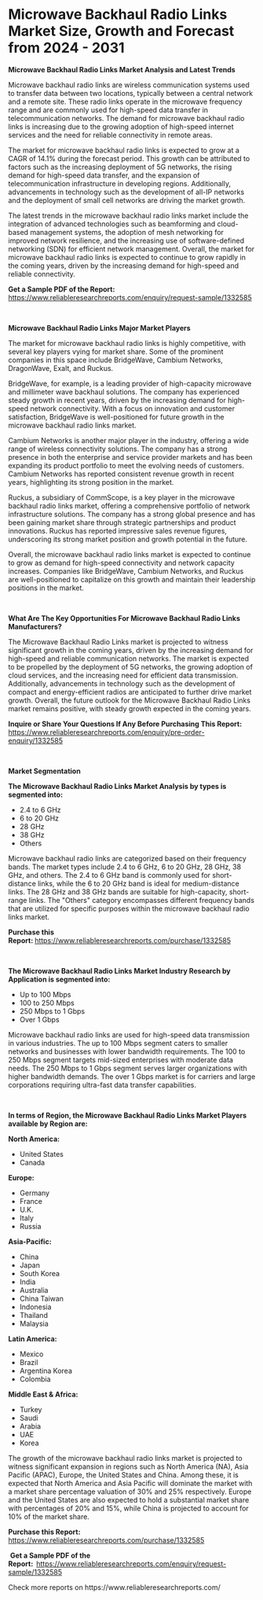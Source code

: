 <p><h1>Microwave Backhaul Radio Links Market Size, Growth and Forecast from 2024 - 2031</h1></p><p><strong>Microwave Backhaul Radio Links Market Analysis and Latest Trends</strong></p>
<p><p>Microwave backhaul radio links are wireless communication systems used to transfer data between two locations, typically between a central network and a remote site. These radio links operate in the microwave frequency range and are commonly used for high-speed data transfer in telecommunication networks. The demand for microwave backhaul radio links is increasing due to the growing adoption of high-speed internet services and the need for reliable connectivity in remote areas.</p><p>The market for microwave backhaul radio links is expected to grow at a CAGR of 14.1% during the forecast period. This growth can be attributed to factors such as the increasing deployment of 5G networks, the rising demand for high-speed data transfer, and the expansion of telecommunication infrastructure in developing regions. Additionally, advancements in technology such as the development of all-IP networks and the deployment of small cell networks are driving the market growth.</p><p>The latest trends in the microwave backhaul radio links market include the integration of advanced technologies such as beamforming and cloud-based management systems, the adoption of mesh networking for improved network resilience, and the increasing use of software-defined networking (SDN) for efficient network management. Overall, the market for microwave backhaul radio links is expected to continue to grow rapidly in the coming years, driven by the increasing demand for high-speed and reliable connectivity.</p></p>
<p><strong>Get a Sample PDF of the Report:&nbsp;</strong> <a href="https://www.reliableresearchreports.com/enquiry/request-sample/1332585">https://www.reliableresearchreports.com/enquiry/request-sample/1332585</a></p>
<p>&nbsp;</p>
<p><strong>Microwave Backhaul Radio Links Major Market Players</strong></p>
<p><p>The market for microwave backhaul radio links is highly competitive, with several key players vying for market share. Some of the prominent companies in this space include BridgeWave, Cambium Networks, DragonWave, Exalt, and Ruckus. </p><p>BridgeWave, for example, is a leading provider of high-capacity microwave and millimeter wave backhaul solutions. The company has experienced steady growth in recent years, driven by the increasing demand for high-speed network connectivity. With a focus on innovation and customer satisfaction, BridgeWave is well-positioned for future growth in the microwave backhaul radio links market.</p><p>Cambium Networks is another major player in the industry, offering a wide range of wireless connectivity solutions. The company has a strong presence in both the enterprise and service provider markets and has been expanding its product portfolio to meet the evolving needs of customers. Cambium Networks has reported consistent revenue growth in recent years, highlighting its strong position in the market.</p><p>Ruckus, a subsidiary of CommScope, is a key player in the microwave backhaul radio links market, offering a comprehensive portfolio of network infrastructure solutions. The company has a strong global presence and has been gaining market share through strategic partnerships and product innovations. Ruckus has reported impressive sales revenue figures, underscoring its strong market position and growth potential in the future.</p><p>Overall, the microwave backhaul radio links market is expected to continue to grow as demand for high-speed connectivity and network capacity increases. Companies like BridgeWave, Cambium Networks, and Ruckus are well-positioned to capitalize on this growth and maintain their leadership positions in the market.</p></p>
<p>&nbsp;</p>
<p><strong>What Are The Key Opportunities For Microwave Backhaul Radio Links Manufacturers?</strong></p>
<p><p>The Microwave Backhaul Radio Links market is projected to witness significant growth in the coming years, driven by the increasing demand for high-speed and reliable communication networks. The market is expected to be propelled by the deployment of 5G networks, the growing adoption of cloud services, and the increasing need for efficient data transmission. Additionally, advancements in technology such as the development of compact and energy-efficient radios are anticipated to further drive market growth. Overall, the future outlook for the Microwave Backhaul Radio Links market remains positive, with steady growth expected in the coming years.</p></p>
<p><strong>Inquire or Share Your Questions If Any Before Purchasing This Report:</strong> <a href="https://www.reliableresearchreports.com/enquiry/pre-order-enquiry/1332585">https://www.reliableresearchreports.com/enquiry/pre-order-enquiry/1332585</a></p>
<p>&nbsp;</p>
<p><strong>Market Segmentation</strong></p>
<p><strong>The Microwave Backhaul Radio Links Market Analysis by types is segmented into:</strong></p>
<p><ul><li>2.4 to 6 GHz</li><li>6 to 20 GHz</li><li>28 GHz</li><li>38 GHz</li><li>Others</li></ul></p>
<p><p>Microwave backhaul radio links are categorized based on their frequency bands. The market types include 2.4 to 6 GHz, 6 to 20 GHz, 28 GHz, 38 GHz, and others. The 2.4 to 6 GHz band is commonly used for short-distance links, while the 6 to 20 GHz band is ideal for medium-distance links. The 28 GHz and 38 GHz bands are suitable for high-capacity, short-range links. The "Others" category encompasses different frequency bands that are utilized for specific purposes within the microwave backhaul radio links market.</p></p>
<p><strong>Purchase this Report:&nbsp;</strong><a href="https://www.reliableresearchreports.com/purchase/1332585">https://www.reliableresearchreports.com/purchase/1332585</a></p>
<p>&nbsp;</p>
<p><strong>The Microwave Backhaul Radio Links Market Industry Research by Application is segmented into:</strong></p>
<p><ul><li>Up to 100 Mbps</li><li>100 to 250 Mbps</li><li>250 Mbps to 1 Gbps</li><li>Over 1 Gbps</li></ul></p>
<p><p>Microwave backhaul radio links are used for high-speed data transmission in various industries. The up to 100 Mbps segment caters to smaller networks and businesses with lower bandwidth requirements. The 100 to 250 Mbps segment targets mid-sized enterprises with moderate data needs. The 250 Mbps to 1 Gbps segment serves larger organizations with higher bandwidth demands. The over 1 Gbps market is for carriers and large corporations requiring ultra-fast data transfer capabilities.</p></p>
<p>&nbsp;</p>
<p><strong>In terms of Region, the Microwave Backhaul Radio Links Market Players available by Region are:</strong></p>
<p>
    <p> <strong> North America: </strong>
        <ul>
            <li>United States</li>
            <li>Canada</li>
        </ul>
        </p> 
    <p> <strong> Europe: </strong>
        <ul>
            <li>Germany</li>
            <li>France</li>
            <li>U.K.</li>
            <li>Italy</li>
            <li>Russia</li>
        </ul>
        </p> 
    <p> <strong> Asia-Pacific: </strong>
        <ul>
            <li>China</li>
            <li>Japan</li>
            <li>South Korea</li>
            <li>India</li>
            <li>Australia</li>
            <li>China Taiwan</li>
            <li>Indonesia</li>
            <li>Thailand</li>
            <li>Malaysia</li>
        </ul>
        </p> 
    <p> <strong> Latin America: </strong>
        <ul>
            <li>Mexico</li>
            <li>Brazil</li>
            <li>Argentina Korea</li>
            <li>Colombia</li>
        </ul>
        </p> 
    <p> <strong> Middle East & Africa: </strong>
        <ul>
            <li>Turkey</li>
            <li>Saudi</li>
            <li>Arabia</li>
            <li>UAE</li>
            <li>Korea</li>
        </ul>
    </p>
    </p>
<p><p>The growth of the microwave backhaul radio links market is projected to witness significant expansion in regions such as North America (NA), Asia Pacific (APAC), Europe, the United States and China. Among these, it is expected that North America and Asia Pacific will dominate the market with a market share percentage valuation of 30% and 25% respectively. Europe and the United States are also expected to hold a substantial market share with percentages of 20% and 15%, while China is projected to account for 10% of the market share.</p></p>
<p><strong>Purchase this Report: </strong><a href="https://www.reliableresearchreports.com/purchase/1332585">https://www.reliableresearchreports.com/purchase/1332585</a></p>
<p>&nbsp;<strong>Get a Sample PDF of the Report:&nbsp;&nbsp;</strong><a href="https://www.reliableresearchreports.com/enquiry/request-sample/1332585">https://www.reliableresearchreports.com/enquiry/request-sample/1332585</a></p>
<p><strong></strong></p>
<p>Check more reports on https://www.reliableresearchreports.com/</p>